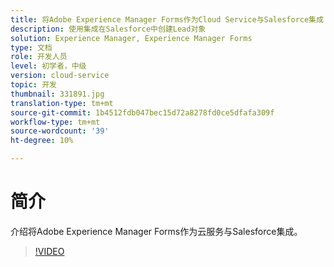 ```yaml
---
title: 将Adobe Experience Manager Forms作为Cloud Service与Salesforce集成
description: 使用集成在Salesforce中创建Lead对象
solution: Experience Manager, Experience Manager Forms
type: 文档
role: 开发人员
level: 初学者，中级
version: cloud-service
topic: 开发
thumbnail: 331891.jpg
translation-type: tm+mt
source-git-commit: 1b4512fdb047bec15d72a8278fd0ce5dfafa309f
workflow-type: tm+mt
source-wordcount: '39'
ht-degree: 10%

---
```


# 简介

介绍将Adobe Experience Manager Forms作为云服务与Salesforce集成。

>[!VIDEO](https://video.tv.adobe.com/v/331891/?quality=12&learn=on)
